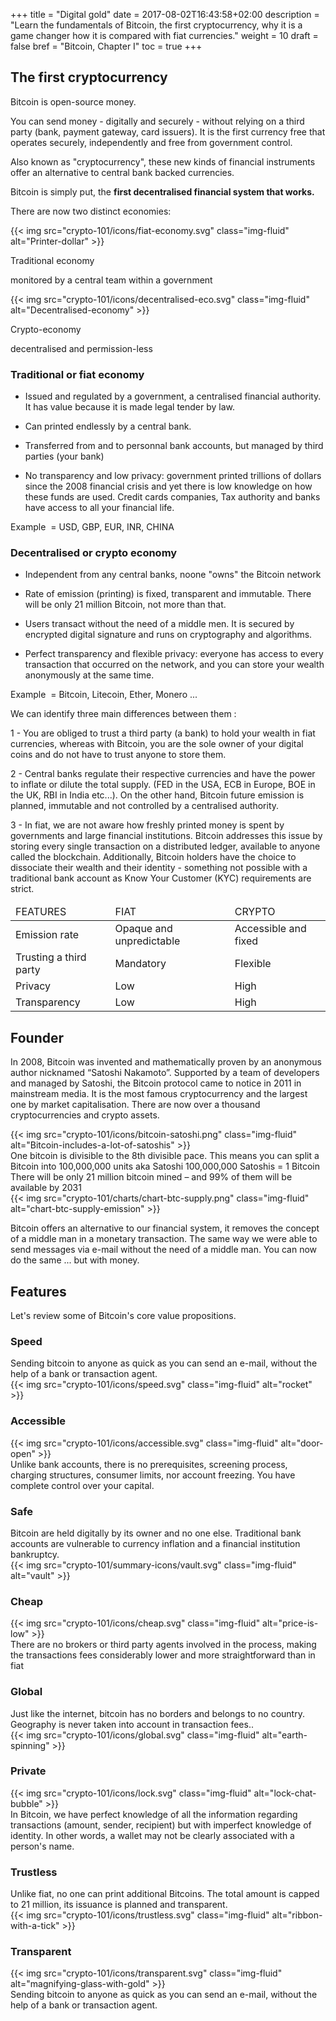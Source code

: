 +++
title = "Digital gold"
date = 2017-08-02T16:43:58+02:00
description = "Learn the fundamentals of Bitcoin, the first cryptocurrency, why it is a game changer how it is compared with fiat currencies."
weight = 10
draft = false
bref = "Bitcoin, Chapter I"
toc = true
+++


## The first cryptocurrency



Bitcoin is open-source money.

You can send money - digitally and securely - without relying on a third party (bank, payment gateway, card issuers). It is the first currency free that operates securely, independently and free from government control. 

Also known as "cryptocurrency", these new kinds of financial instruments offer an alternative to central bank backed currencies.

Bitcoin is simply put, the **first decentralised financial system that works.**


<p class="font-weight-bold">There are now two distinct economies:</p>


<div class="container mt-5 my-3">
  <div class="row text-center">
    <div class="col">
      {{< img src="crypto-101/icons/fiat-economy.svg" class="img-fluid" alt="Printer-dollar" >}}
      <p class="font-weight-bold">Traditional economy </p>
      <p class="small">monitored by a central team within a government</p>
    </div>
    <div class="col">
      {{< img src="crypto-101/icons/decentralised-eco.svg" class="img-fluid" alt="Decentralised-economy" >}}
      <p class="font-weight-bold">Crypto-economy</p>
      <p class="small">decentralised and permission-less</p>
    </div>
  </div>
</div>




### Traditional or fiat economy



* Issued and regulated by a government, a centralised financial authority. It has value because it is made legal tender by law.

* Can printed endlessly by a central bank.

* Transferred from and to personnal bank accounts, but managed by third parties (your bank)

* No transparency and low privacy: government printed trillions of dollars since the 2008 financial crisis and yet there is low knowledge on how these funds are used. Credit cards companies, Tax authority and banks have access to all your financial life.

Example  = USD, GBP, EUR, INR, CHINA




### Decentralised or crypto economy



* Independent from any central banks, noone "owns" the Bitcoin network 
 
* Rate of emission (printing) is fixed, transparent and immutable. There will be only 21 million Bitcoin, not more than that.
 
* Users transact without the need of a middle men. It is secured by encrypted digital signature and runs on cryptography and algorithms.

* Perfect transparency and flexible privacy: everyone has access to every transaction that occurred on the network, and you can store your wealth anonymously at the same time.

Example  = Bitcoin, Litecoin, Ether, Monero ...




We can identify three main differences between them :


1 - You are obliged to trust a third party (a bank) to hold your wealth in fiat currencies, whereas with Bitcoin, you are the sole owner of your digital coins and do not have to trust anyone to store them.

2 - Central banks regulate their respective currencies and have the power to inflate or dilute the total supply. (FED in the USA, ECB in Europe, BOE in the UK, RBI in India etc...). On the other hand, Bitcoin future emission is planned, immutable and not controlled by a centralised authority.

3 - In fiat, we are not aware how freshly printed money is spent by governments and large financial institutions. Bitcoin addresses this issue by storing every single transaction on a distributed ledger, available to anyone called the blockchain. Additionally, Bitcoin holders have the choice to dissociate their wealth and their identity - something not possible with a traditional bank account as Know Your Customer (KYC) requirements are strict.


</table>
<table class="table table-sm table-striped">
    <thead>
        <tr class="text-center font-weight-bold">
            <td>FEATURES</td>
            <td>FIAT</td>
            <td>CRYPTO</td>
        </tr>
    </thead>
    <tbody>
        <tr>
            <td>Emission rate</td>
            <td>Opaque and unpredictable</td>
            <td>Accessible and fixed</td>
        </tr>
        <tr>
            <td>Trusting a third party</td>
            <td>Mandatory</td>
            <td>Flexible</td>
        </tr>
        <tr>
            <td>Privacy</td>
            <td>Low</td>
            <td>High</td>
        </tr>
        <tr>
            <td>Transparency</td>
            <td>Low</td>
            <td>High</td>
        </tr>
    </tbody>
</table>

## Founder



In 2008, Bitcoin was invented and mathematically proven by an anonymous author nicknamed “Satoshi Nakamoto”. 
Supported by a team of developers and managed by Satoshi, the Bitcoin protocol came to notice in 2011 in mainstream media.
It is the most famous cryptocurrency and the largest one by market capitalisation. There are now over a thousand cryptocurrencies and crypto assets.



<div class="container my-3">
  <div class="row align-items-center">
    <div class="col">
      {{< img src="crypto-101/icons/bitcoin-satoshi.png" class="img-fluid" alt="Bitcoin-includes-a-lot-of-satoshis" >}}
    </div>
    <div class="col">
      One bitcoin is divisible to the 8th divisible pace.
      This means you can split a Bitcoin into 100,000,000 units aka Satoshi
      100,000,000 Satoshis = 1 Bitcoin
    </div>
  </div>
  <div class="row align-items-center">
    <div class="col">
      There will be only 21 million bitcoin mined – and 99% of them will be available by 2031
    </div>
    <div class="col">
      {{< img src="crypto-101/charts/chart-btc-supply.png" class="img-fluid" alt="chart-btc-supply-emission" >}}
    </div>
  </div>
</div>


Bitcoin offers an alternative to our financial system, it removes the concept of a middle man in a monetary transaction. 
The same way we were able to send messages via e-mail without the need of a  middle man.
You can now do the same ... but with money.




## Features


Let's review some of Bitcoin's core value propositions.


### Speed

<div class="container my-3">
  <div class="row align-items-center text-center">
    <div class="col">
      Sending bitcoin to anyone as quick as you can send an e-mail, without the help of a bank or transaction agent.
    </div>
    <div class="col">
      {{< img src="crypto-101/icons/speed.svg" class="img-fluid" alt="rocket" >}}
    </div>
  </div>
</div>



### Accessible 

<div class="container my-3">
  <div class="row align-items-center text-center">
    <div class="col">
      {{< img src="crypto-101/icons/accessible.svg" class="img-fluid" alt="door-open" >}}
    </div>
    <div class="col">
      Unlike bank accounts, there is no prerequisites, screening process, charging structures, consumer limits, nor account freezing.
      You have complete control over your capital.
    </div>
  </div>
</div>



### Safe

<div class="container my-3">
  <div class="row align-items-center text-center">
    <div class="col">
     Bitcoin are held digitally by its owner and no one else. Traditional bank accounts are vulnerable to currency inflation and a financial institution bankruptcy.
    </div>
    <div class="col">
      {{< img src="crypto-101/summary-icons/vault.svg" class="img-fluid" alt="vault" >}}
    </div>
  </div>
</div>



### Cheap 

<div class="container my-3">
  <div class="row align-items-center text-center">
    <div class="col">
      {{< img src="crypto-101/icons/cheap.svg" class="img-fluid" alt="price-is-low" >}}
    </div>
    <div class="col">
      There are no brokers or third party agents involved in the process, making the transactions fees considerably lower and more straightforward than in fiat
    </div>
  </div>
</div>



### Global 

<div class="container my-3">
  <div class="row align-items-center text-center">
    <div class="col">
     Just like the internet, bitcoin has no borders and belongs to no country. Geography is never taken into account in transaction fees..
    </div>
    <div class="col">
      {{< img src="crypto-101/icons/global.svg" class="img-fluid" alt="earth-spinning" >}}
    </div>
  </div>
</div>



### Private

<div class="container my-3">
  <div class="row align-items-center text-center">
    <div class="col">
      {{< img src="crypto-101/icons/lock.svg" class="img-fluid" alt="lock-chat-bubble" >}}
    </div>
    <div class="col">
      In Bitcoin, we have perfect knowledge of all the information regarding transactions (amount, sender, recipient) but with imperfect knowledge of identity.
In other words, a wallet may not be clearly associated with a person's name.
    </div>
  </div>
</div>



### Trustless

<div class="container my-3">
  <div class="row align-items-center text-center">
    <div class="col">
      Unlike fiat, no one can print additional Bitcoins. The total amount is capped to 21 million, its issuance is planned and transparent.
    </div>
    <div class="col">
      {{< img src="crypto-101/icons/trustless.svg" class="img-fluid" alt="ribbon-with-a-tick" >}}
    </div>
  </div>
</div>



### Transparent

<div class="container my-3">
  <div class="row align-items-center text-center">
    <div class="col">
      {{< img src="crypto-101/icons/transparent.svg" class="img-fluid" alt="magnifying-glass-with-gold" >}}
    </div>
    <div class="col">
      Sending bitcoin to anyone as quick as you can send an e-mail, without the help of a bank or transaction agent.
    </div>
  </div>
</div>




